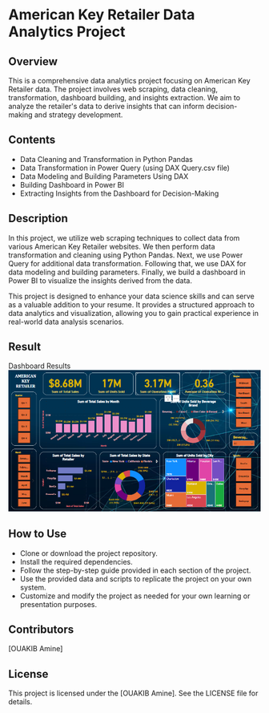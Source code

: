 # American Key Retailer Data Analytics Project
## Overview
This is a comprehensive data analytics project focusing on American Key Retailer data. The project involves web scraping, data cleaning, transformation, dashboard building, and insights extraction. We aim to analyze the retailer's data to derive insights that can inform decision-making and strategy development.

## Contents
- Data Cleaning and Transformation in Python Pandas
- Data Transformation in Power Query (using DAX Query.csv file)
- Data Modeling and Building Parameters Using DAX
- Building Dashboard in Power BI
- Extracting Insights from the Dashboard for Decision-Making

## Description
In this project, we utilize web scraping techniques to collect data from various American Key Retailer websites. We then perform data transformation and cleaning using Python Pandas. Next, we use Power Query for additional data transformation. Following that, we use DAX for data modeling and building parameters. Finally, we build a dashboard in Power BI to visualize the insights derived from the data.

This project is designed to enhance your data science skills and can serve as a valuable addition to your resume. It provides a structured approach to data analytics and visualization, allowing you to gain practical experience in real-world data analysis scenarios.

## Result
Dashboard Results
![results](Image/Capture.PNG)

## How to Use
- Clone or download the project repository.
- Install the required dependencies.
- Follow the step-by-step guide provided in each section of the project.
- Use the provided data and scripts to replicate the project on your own system.
- Customize and modify the project as needed for your own learning or presentation purposes.
## Contributors
[OUAKIB Amine]
## License
This project is licensed under the [OUAKIB Amine]. See the LICENSE file for details.